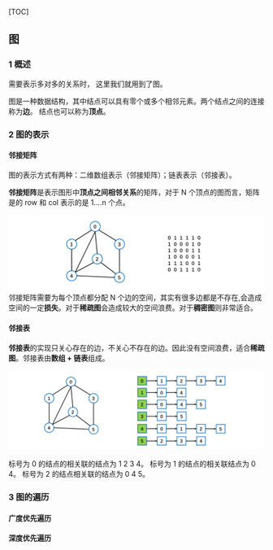 [TOC]

## 图

### 1 概述

需要表示多对多的关系时， 这里我们就用到了图。

图是一种数据结构，其中结点可以具有零个或多个相邻元素。两个结点之间的连接称为**边**。
结点也可以称为**顶点**。





### 2 图的表示

#### 邻接矩阵

图的表示方式有两种：二维数组表示（邻接矩阵）；链表表示（邻接表）。

**邻接矩阵**是表示图形中**顶点之间相邻关系**的矩阵，对于 N 个顶点的图而言，矩阵是的 row 和 col 表示的是 1....n 个点。

![1569759979392](assets/1569759979392.png)邻接矩阵需要为每个顶点都分配 N 个边的空间，其实有很多边都是不存在,会造成空间的一定**损失**。对于**稀疏图**会造成较大的空间浪费。对于**稠密图**则非常适合。



#### 邻接表

**邻接表**的实现只关心存在的边，不关心不存在的边。因此没有空间浪费，适合**稀疏图**。邻接表由**数组 + 链表**组成。

![1569759958984](assets/1569759958984.png)

标号为 0 的结点的相关联的结点为 1 2 3 4。
标号为 1 的结点的相关联结点为 0 4。
标号为 2 的结点相关联的结点为 0 4 5。



### 3 图的遍历

#### 广度优先遍历





#### 深度优先遍历





